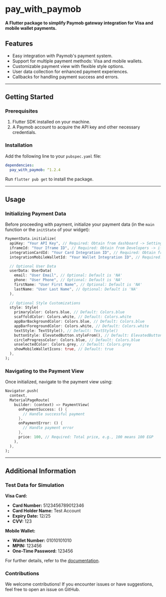 
# pay_with_paymob

**A Flutter package to simplify Paymob gateway integration for Visa and mobile wallet payments.**  

## Features  

- Easy integration with Paymob's payment system.  
- Support for multiple payment methods: Visa and mobile wallets.  
- Customizable payment view with flexible style options.  
- User data collection for enhanced payment experiences.  
- Callbacks for handling payment success and errors.  

---

## Getting Started  

### Prerequisites  

1. Flutter SDK installed on your machine.  
2. A Paymob account to acquire the API key and other necessary credentials.  

### Installation  

Add the following line to your `pubspec.yaml` file:  

```yaml  
dependencies:  
  pay_with_paymob: ^1.2.4
```  

Run `flutter pub get` to install the package.  

---

## Usage  

### Initializing Payment Data  

Before proceeding with payment, initialize your payment data (in the `main` function or the `initState` of your widget):  

```dart  
PaymentData.initialize(
  apiKey: "Your API Key", // Required: Obtain from dashboard -> Settings -> Account Info -> API Key
  iframeId: "Your Iframe ID", // Required: Obtain from Developers -> iframes
  integrationCardId: "Your Card Integration ID", // Required: Obtain from Developers -> Payment Integrations -> Online Card ID
  integrationMobileWalletId: "Your Wallet Integration ID", // Required: Obtain from Developers -> Payment Integrations -> Mobile Wallet ID

  // Optional User Data
  userData: UserData(
    email: "User Email", // Optional: Default is 'NA'
    phone: "User Phone", // Optional: Default is 'NA'
    firstName: "User First Name", // Optional: Default is 'NA'
    lastName: "User Last Name", // Optional: Default is 'NA'
  ),
  
  // Optional Style Customizations
  style: Style(
    primaryColor: Colors.blue, // Default: Colors.blue
    scaffoldColor: Colors.white, // Default: Colors.white
    appBarBackgroundColor: Colors.blue, // Default: Colors.blue
    appBarForegroundColor: Colors.white, // Default: Colors.white
    textStyle: TextStyle(), // Default: TextStyle()
    buttonStyle: ElevatedButton.styleFrom(), // Default: ElevatedButton.styleFrom()
    circleProgressColor: Colors.blue, // Default: Colors.blue
    unselectedColor: Colors.grey, // Default: Colors.grey
    showMobileWalletIcons: true, // Default: true
  ),
);
```  

### Navigating to the Payment View  

Once initialized, navigate to the payment view using:  

```dart  
Navigator.push(
  context,
  MaterialPageRoute(
    builder: (context) => PaymentView(
      onPaymentSuccess: () {
        // Handle successful payment
      },
      onPaymentError: () {
        // Handle payment error
      },
      price: 100, // Required: Total price, e.g., 100 means 100 EGP
    ),
  ),
);
```  

---

## Additional Information  

### Test Data for Simulation  

**Visa Card:**  
- **Card Number:** 5123456789012346  
- **Card Holder Name:** Test Account  
- **Expiry Date:** 12/25  
- **CVV:** 123  

**Mobile Wallet:**  
- **Wallet Number:** 01010101010  
- **MPIN:** 123456  
- **One-Time Password:** 123456  

For further details, refer to the [documentation](https://github.com/dev-KarimAhmed/paymob_payment_package).  

### Contributions  

We welcome contributions! If you encounter issues or have suggestions, feel free to open an issue on GitHub.  
